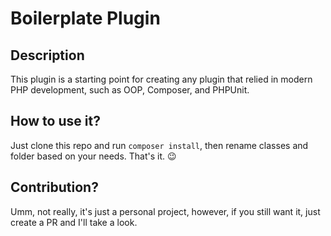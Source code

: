 # Boilerplate Plugin

## Description
This plugin is a starting point for creating any plugin that relied in modern PHP development, such as OOP, Composer, and PHPUnit.

## How to use it?
Just clone this repo and run `composer install`, then rename classes and folder based on your needs. That's it. 😉

## Contribution?
Umm, not really, it's just a personal project, however, if you still want it, just create a PR and I'll take a look.
